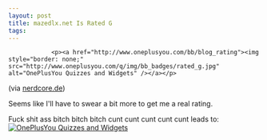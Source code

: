 ```yaml
---
layout: post
title: mazedlx.net Is Rated G
tags:
---
```



                <p><a href="http://www.oneplusyou.com/bb/blog_rating"><img style="border: none;" src="http://www.oneplusyou.com/q/img/bb_badges/rated_g.jpg" alt="OnePlusYou Quizzes and Widgets" /></a></p>
<p>(via <a href="http://www.nerdcore.de/wp/2008/12/31/nerdcore-is-rated-r/">nerdcore.de</a>)</p>
<p>Seems like I'll have to swear a bit more to get me a real rating.</p>
<p>Fuck shit ass bitch bitch bitch cunt cunt cunt cunt cunt leads to:
<a href="http://www.oneplusyou.com/bb/blog_rating"><img style="border: none;" src="http://www.oneplusyou.com/q/img/bb_badges/rated_r.jpg" alt="OnePlusYou Quizzes and Widgets" /></a></p>
